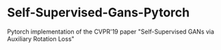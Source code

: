 # Self-Supervised-Gans-Pytorch
Pytorch implementation of the CVPR'19 paper "Self-Supervised GANs via Auxiliary Rotation Loss"
